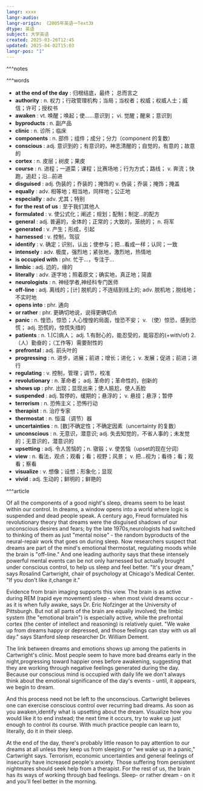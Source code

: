 ```yaml
---
langr: xxxx
langr-audio: 
langr-origin: 《2005年英语一Text3》
dtype: 英语
subject: 大学英语
created: 2025-03-26T12:45
updated: 2025-04-02T15:03
langr-pos: "1"
---
```

^^^notes

^^^words
+ **at the end of the day** : 归根结底，最终； 总而言之
+ **authority** : n. 权力；行政管理机构；当局；当权者；权威；权威人士；威信；许可；授权书
+ **awaken** : vt. 唤醒；唤起；使……意识到； vi. 觉醒；醒来；意识到
+ **byproducts** : n. 副产品
+ **clinic** : n. 诊所；临床
+ **components** : n. 部件；组件；成分；分力（component 的复数）
+ **conscious** : adj. 意识到的；有意识的，神志清醒的；自觉的，有意的；故意的
+ **cortex** : n. 皮层；树皮；果皮
+ **course** : n. 进程；一道菜；课程；比赛场地；行为方式；路线； v. 奔流；快跑，追赶；沿…前进
+ **disguised** : adj. 伪装的；乔装的；掩饰的
v. 伪装；乔装；掩饰；掩盖
+ **equally** : adv. 相等地；相当地，同样地；公正地
+ **especially** : adv. 尤其；特别
+ **for the rest of us** : 至于我们其他人
+ **formulated** : v. 使公式化；阐述；规划；配制；制定...的配方
+ **general** :  adj. 普遍的，全体的；正常的；大致的，笼统的； n. 将军
+ **generated** : v. 产生；形成，引起
+ **harnessed** : v. 控制，驾驭
+ **identify** : v. 确定；识别，认出；使参与；把…看成一样；认同；一致
+ **intensely** : adv. 极度，强烈地；紧张地，激烈地，热情地
+ **is occupied with** : phr. 忙于…，专注于…
+ **limbic** : adj. 边的，缘的
+ **literally** : adv. 逐字地；照着原文；确实地，真正地；简直
+ **neurologists** : n. 神经学者,神经科专门医师
+ **off-line** : adj. 离线的；[计] 脱机的；不连结到线上的; adv. 脱机地；脱线地；不实时地
+ **opens into** : phr. 通向
+ **or rather** : phr. 更确切地说，说得更确切点
+ **panic** : n. 惶恐，惊恐；人心惶惶的局面，惶恐不安； v. （使）惊恐，感到恐慌； adj. 恐慌的，惊慌失措的
+ **patients** : n. 1.[C]病人； adj. 1.有耐心的，能忍受的，能容忍的(+with/of) 2.（人）勤奋的；（工作等）需要耐性的
+ **prefrontal** : adj. 前头叶的
+ **progressing** : n. 进步，进展；前进；增长；进化； v. 发展；促进；前进；进行
+ **regulating** : v. 控制，管理；调节，校准
+ **revolutionary** : n. 革命者； adj. 革命的；革命性的，创新的
+ **shows up** : phr. 出现；显现出来；使人尴尬，使人丢脸
+ **suspended** : adj. 暂停的，缓期的；悬浮的； v. 悬挂；悬浮；暂停
+ **terrorism** : n. 恐怖主义；恐怖行动
+ **therapist** : n. 治疗专家
+ **thermostat** : n. 恒温（调节）器
+ **uncertainties** : n. [数]不确定性；不确定因素（uncertainty 的复数）
+ **unconscious** : n. 无意识，潜意识; adj. 失去知觉的，不省人事的；未发觉的；无意识的，潜意识的
+ **upsetting** : adj. 令人苦恼的；n. 镦锻；v. 使苦恼（upset的现在分词）
+ **view** : n. 看法，观点；观看；看；视野；风景； v. 把...视为；看待；看；观看；察看
+ **visualize** : v. 想像；设想；形象化；显现
+ **vivid** : adj. 生动的；鲜明的；鲜艳的

^^^article

Of all the components of a good night's sleep, dreams seem to be least within our control. In dreams, a window opens into a world where logic is suspended and dead people speak. A century ago, Freud formulated his revolutionary theory that dreams were the disguised shadows of our unconscious desires and fears; by the late 1970s,neurologists had switched to thinking of them as just "mental noise" - the random byproducts of the neural-repair work that goes on during sleep. Now researchers suspect that dreams are part of the mind's emotional thermostat, regulating moods while the brain is "off-line." And one leading authority says that these intensely powerful mental events can be not only harnessed but actually brought under conscious control, to help us sleep and feel better. "It's your dream," says Rosalind Cartwright, chair of psychology at Chicago's Medical Center. "If you don't like it,change it."

Evidence from brain imaging supports this view. The brain is as active during REM (rapid eye movement) sleep - when most vivid dreams occur - as it is when fully awake, says Dr. Eric Nofzinger at the University of Pittsburgh. But not all parts of the brain are equally involved; the limbic system (the "emotional brain") is especially active, while the prefrontal cortex (the center of intellect and reasoning) is relatively quiet. "We wake up from dreams happy or depressed, and those feelings can stay with us all day." says Stanford sleep researcher Dr. William Dement.

The link between dreams and emotions shows up among the patients in Cartwright's clinic. Most people seem to have more bad dreams early in the night,progressing toward happier ones before awakening, suggesting that they are working through negative feelings generated during the day. Because our conscious mind is occupied with daily life we don't always think about the emotional significance of the day's events - until, it appears, we begin to dream.

And this process need not be left to the unconscious. Cartwright believes one can exercise conscious control over recurring bad dreams. As soon as you awaken,identify what is upsetting about the dream. Visualize how you would like it to end instead; the next time it occurs, try to wake up just enough to control its course. With much practice people can learn to, literally, do it in their sleep.

At the end of the day, there's probably little reason to pay attention to our dreams at all unless they keep us from sleeping or "we wake up in a panic," Cartwright says. Terrorism, economic uncertainties and general feelings of insecurity have increased people's anxiety. Those suffering from persistent nightmares should seek help from a therapist. For the rest of us, the brain has its ways of working through bad feelings. Sleep- or rather dream - on it and you'll feel better in the morning.
